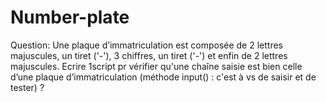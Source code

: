 # Number-plate

Question:
Une plaque d’immatriculation est composée de 2 lettres majuscules, un tiret ('-'), 3 chiffres, un tiret ('-') et enfin de 2 lettres majuscules. Ecrire 1script pr vérifier qu'une chaîne saisie est bien celle d’une plaque d’immatriculation (méthode input() : c'est à vs de saisir et de tester) ?
